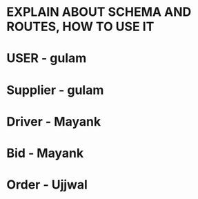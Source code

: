 # EXPLAIN ABOUT SCHEMA AND ROUTES, HOW TO USE IT

# USER - gulam




# Supplier - gulam




# Driver - Mayank




# Bid - Mayank




# Order - Ujjwal